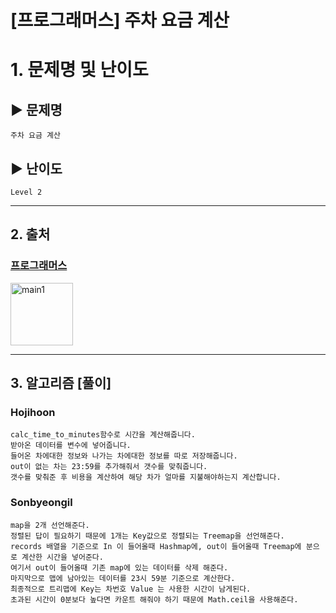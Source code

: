 # [프로그래머스] 주차 요금 계산

# 1. 문제명 및 난이도

## ▶ 문제명

    주차 요금 계산

## ▶ 난이도

    Level 2

---

## 2. 출처

### [프로그래머스](https://programmers.co.kr/learn/courses/30/lessons/92341)

<img src="https://programmers.co.kr/assets/icons/apple-icon-6eafc2c4c58a21aef692d6e44ce99d41f999c71789f277317532d0a9c6db8976.png" width="100px" height="100px" title="px(픽셀) 크기 설정" alt="main1"></img><br/>

---

## 3. 알고리즘 [풀이]

### Hojihoon

    calc_time_to_minutes함수로 시간을 계산해줍니다.
    받아온 데이터를 변수에 넣어줍니다.
    들어온 차에대한 정보와 나가는 차에대한 정보를 따로 저장해줍니다.
    out이 없는 차는 23:59를 추가해줘서 갯수를 맞춰줍니다.
    갯수를 맞춰준 후 비용을 계산하여 해당 차가 얼마를 지불해야하는지 계산합니다.

### Sonbyeongil

    map을 2개 선언해준다.
    정렬된 답이 필요하기 때문에 1개는 Key값으로 정렬되는 Treemap을 선언해준다.
    records 배열을 기준으로 In 이 들어올때 Hashmap에, out이 들어올때 Treemap에 분으로 계산한 시간을 넣어준다.
    여기서 out이 들어올때 기존 map에 있는 데이터를 삭제 해준다.
    마지막으로 맵에 남아있는 데이터를 23시 59분 기준으로 계산한다.
    최종적으로 트리맵에 Key는 차번호 Value 는 사용한 시간이 남게된다.
    초과된 시간이 0분보다 높다면 카운트 해줘야 하기 때문에 Math.ceil을 사용해준다.
